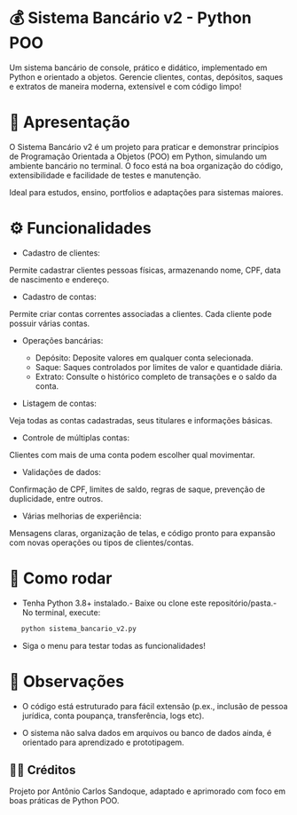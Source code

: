 💰 Sistema Bancário v2 - Python POO
===================================

Um sistema bancário de console, prático e didático, implementado em Python e orientado a objetos. Gerencie clientes, contas, depósitos, saques e extratos de maneira moderna, extensível e com código limpo!

🎯 Apresentação
===============

O Sistema Bancário v2 é um projeto para praticar e demonstrar princípios de Programação Orientada a Objetos (POO) em Python, simulando um ambiente bancário no terminal. O foco está na boa organização do código, extensibilidade e facilidade de testes e manutenção.

Ideal para estudos, ensino, portfolios e adaptações para sistemas maiores.

⚙️ Funcionalidades
==================

-   Cadastro de clientes:

Permite cadastrar clientes pessoas físicas, armazenando nome, CPF, data de nascimento e endereço.

-   Cadastro de contas:

Permite criar contas correntes associadas a clientes. Cada cliente pode possuir várias contas.

-   Operações bancárias:

    -   Depósito: Deposite valores em qualquer conta selecionada.
    -   Saque: Saques controlados por limites de valor e quantidade diária.
    -   Extrato: Consulte o histórico completo de transações e o saldo da conta.

-   Listagem de contas:

Veja todas as contas cadastradas, seus titulares e informações básicas.

-   Controle de múltiplas contas:

Clientes com mais de uma conta podem escolher qual movimentar.

-   Validações de dados:

Confirmação de CPF, limites de saldo, regras de saque, prevenção de duplicidade, entre outros.

-   Várias melhorias de experiência:

Mensagens claras, organização de telas, e código pronto para expansão com novas operações ou tipos de clientes/contas.

🚀 Como rodar
=============

-   Tenha Python 3.8+ instalado.-   Baixe ou clone este repositório/pasta.-   No terminal, execute:


``` Python
   python sistema_bancario_v2.py

```

-   Siga o menu para testar todas as funcionalidades!

📝 Observações
==============

-   O código está estruturado para fácil extensão (p.ex., inclusão de pessoa jurídica, conta poupança, transferência, logs etc).

-   O sistema não salva dados em arquivos ou banco de dados ainda, é orientado para aprendizado e prototipagem.

👨‍💻 Créditos
--------------

Projeto por Antônio Carlos Sandoque, adaptado e aprimorado com foco em boas práticas de Python POO.